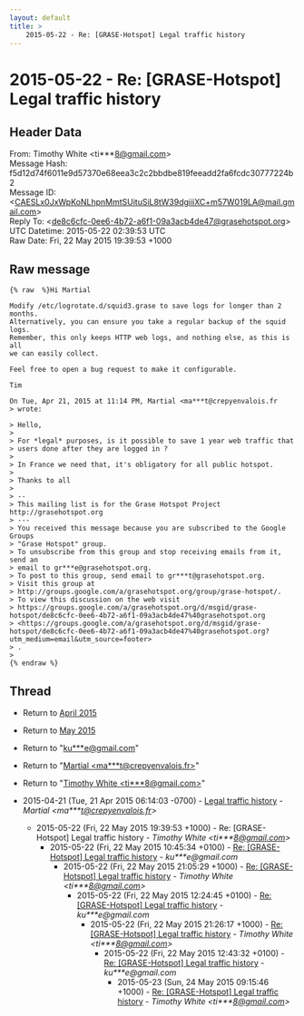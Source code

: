 ```yaml
---
layout: default
title: >
    2015-05-22 - Re: [GRASE-Hotspot] Legal traffic history
---
```


# 2015-05-22 - Re: [GRASE-Hotspot] Legal traffic history

## Header Data

From: Timothy White \<ti***8@gmail.com\><br>
Message Hash: f5d12d74f6011e9d57370e68eea3c2c2bbdbe819feeadd2fa6fcdc30777224b2<br>
Message ID: \<CAESLx0JxWpKoNLhpnMmtSUituSiL8tW39dgiiiXC+m57W019LA@mail.gmail.com\><br>
Reply To: \<de8c6cfc-0ee6-4b72-a6f1-09a3acb4de47@grasehotspot.org\><br>
UTC Datetime: 2015-05-22 02:39:53 UTC<br>
Raw Date: Fri, 22 May 2015 19:39:53 +1000<br>

## Raw message

```
{% raw  %}Hi Martial

Modify /etc/logrotate.d/squid3.grase to save logs for longer than 2 months.
Alternatively, you can ensure you take a regular backup of the squid logs.
Remember, this only keeps HTTP web logs, and nothing else, as this is all
we can easily collect.

Feel free to open a bug request to make it configurable.

Tim

On Tue, Apr 21, 2015 at 11:14 PM, Martial <ma***t@crepyenvalois.fr
> wrote:

> Hello,
>
> For *legal* purposes, is it possible to save 1 year web traffic that
> users done after they are logged in ?
>
> In France we need that, it's obligatory for all public hotspot.
>
> Thanks to all
>
> --
> This mailing list is for the Grase Hotspot Project http://grasehotspot.org
> ---
> You received this message because you are subscribed to the Google Groups
> "Grase Hotspot" group.
> To unsubscribe from this group and stop receiving emails from it, send an
> email to gr***e@grasehotspot.org.
> To post to this group, send email to gr***t@grasehotspot.org.
> Visit this group at
> http://groups.google.com/a/grasehotspot.org/group/grase-hotspot/.
> To view this discussion on the web visit
> https://groups.google.com/a/grasehotspot.org/d/msgid/grase-hotspot/de8c6cfc-0ee6-4b72-a6f1-09a3acb4de47%40grasehotspot.org
> <https://groups.google.com/a/grasehotspot.org/d/msgid/grase-hotspot/de8c6cfc-0ee6-4b72-a6f1-09a3acb4de47%40grasehotspot.org?utm_medium=email&utm_source=footer>
> .
>
{% endraw %}
```

## Thread

+ Return to [April 2015](/archive/2015/04)
+ Return to [May 2015](/archive/2015/05)

+ Return to "[ku***e<span>@</span>gmail.com](/authors/ku___e_at_gmail_com)"
+ Return to "[Martial <ma***t<span>@</span>crepyenvalois.fr>](/authors/ma___t_at_crepyenvalois_fr)"
+ Return to "[Timothy White <ti***8<span>@</span>gmail.com>](/authors/ti___8_at_gmail_com)"

+ 2015-04-21 (Tue, 21 Apr 2015 06:14:03 -0700) - [Legal traffic history](/archive/2015/04/8b0fbd71439ff76bba3c8968e13906a1b799a8634a6129eaf42023dcae35f7e4) - _Martial \<ma***t@crepyenvalois.fr\>_
  + 2015-05-22 (Fri, 22 May 2015 19:39:53 +1000) - Re: [GRASE-Hotspot] Legal traffic history - _Timothy White \<ti***8@gmail.com\>_
    + 2015-05-22 (Fri, 22 May 2015 10:45:34 +0100) - [Re: [GRASE-Hotspot] Legal traffic history](/archive/2015/05/c1fd7294e1a338189308434f6a99d4963dc91a8444ebfeaa97d7173a44055059) - _ku***e@gmail.com_
      + 2015-05-22 (Fri, 22 May 2015 21:05:29 +1000) - [Re: [GRASE-Hotspot] Legal traffic history](/archive/2015/05/62fc335bb71a74ee1b1b28eb46c6a43afbc64caecb153270f253deac92d27109) - _Timothy White \<ti***8@gmail.com\>_
        + 2015-05-22 (Fri, 22 May 2015 12:24:45 +0100) - [Re: [GRASE-Hotspot] Legal traffic history](/archive/2015/05/a9dba7b41613e718603c7a69571399441ed895b4eb524f3bd8087a4c8580c5d2) - _ku***e@gmail.com_
          + 2015-05-22 (Fri, 22 May 2015 21:26:17 +1000) - [Re: [GRASE-Hotspot] Legal traffic history](/archive/2015/05/b65351f941bf49a6728db1daae640f8169b8a5e24d38400e1007c3c0ca2c0a58) - _Timothy White \<ti***8@gmail.com\>_
            + 2015-05-22 (Fri, 22 May 2015 12:43:32 +0100) - [Re: [GRASE-Hotspot] Legal traffic history](/archive/2015/05/0aeeb9a5019a8983b441fb23c7382656dbc13914585aa8fe87d109f733766dc2) - _ku***e@gmail.com_
              + 2015-05-23 (Sun, 24 May 2015 09:15:46 +1000) - [Re: [GRASE-Hotspot] Legal traffic history](/archive/2015/05/58f698f53aca7087cb0f31fdebfe369c79166eff68b1eba9418b7f3beec3a84a) - _Timothy White \<ti***8@gmail.com\>_

